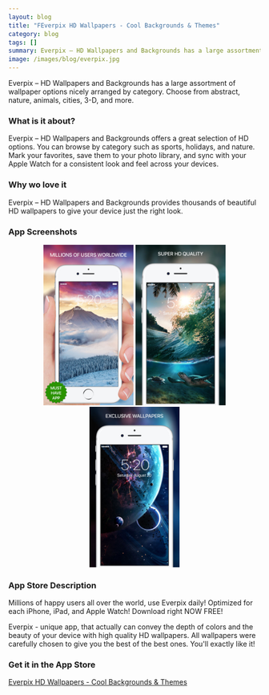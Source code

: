 ```yaml
---
layout: blog
title: "FEverpix HD Wallpapers - Cool Backgrounds & Themes"
category: blog
tags: []
summary: Everpix – HD Wallpapers and Backgrounds has a large assortment of wallpaper options nicely arranged by category. Choose from abstract, nature, animals, cities, 3-D, and more.
image: /images/blog/everpix.jpg
---
```


Everpix – HD Wallpapers and Backgrounds has a large assortment of wallpaper options nicely arranged by category. Choose from abstract, nature, animals, cities, 3-D, and more.

### What is it about?

Everpix – HD Wallpapers and Backgrounds offers a great selection of HD options. You can browse by category such as sports, holidays, and nature. Mark your favorites, save them to your photo library, and sync with your Apple Watch for a consistent look and feel across your devices.

### Why wo love it

Everpix – HD Wallpapers and Backgrounds provides thousands of beautiful HD wallpapers to give your device just the right look.

### App Screenshots

<div  align="center">    
<img src="/images/blog/everpix1.jpeg" width="180"  alt="">
<img src="/images/blog/everpix2.jpeg" width="180"  alt="">
<img src="/images/blog/everpix3.jpeg" width="180"  alt="">
</div>


### App Store Description

Millions of happy users all over the world, use Everpix daily!
Optimized for each iPhone, iPad, and Apple Watch!
Download right NOW FREE!

Everpix - unique app, that actually can convey the depth of colors and the beauty of your device with high quality HD wallpapers. All wallpapers were carefully chosen to give you the best of the best ones. You'll exactly like it!


### Get it in the App Store 
[Everpix HD Wallpapers - Cool Backgrounds & Themes](https://itunes.apple.com/US/app/id921160527?mt=8&at=1010lGvV&ct=IS_E6)